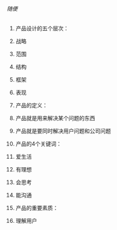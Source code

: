 ###### 随便
1. 产品设计的五个层次：
  1. 战略
  2. 范围
  3. 结构
  4. 框架
  5. 表现

2. 产品的定义：
  1. 产品就是用来解决某个问题的东西
  2. 产品就是要同时解决用户问题和公司问题

3. 产品的4个关键词：
  1. 爱生活
  2. 有理想
  3. 会思考
  4. 能沟通

4. 产品的重要素质：
  1. 理解用户
